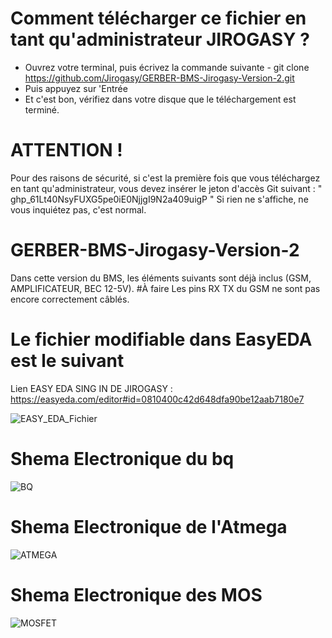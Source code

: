 # Comment télécharger ce fichier en tant qu'administrateur JIROGASY ?

- Ouvrez votre terminal, puis écrivez la commande suivante - git clone https://github.com/Jirogasy/GERBER-BMS-Jirogasy-Version-2.git
- Puis appuyez sur 'Entrée
- Et c'est bon, vérifiez dans votre disque que le téléchargement est terminé.
# ATTENTION !
Pour des raisons de sécurité, si c'est la première fois que vous téléchargez en tant qu'administrateur, vous devez insérer le jeton d'accès Git suivant : " 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 "
Si rien ne s'affiche, ne vous inquiétez pas, c'est normal.

# GERBER-BMS-Jirogasy-Version-2
Dans cette version du BMS, les éléments suivants sont déjà inclus (GSM, AMPLIFICATEUR, BEC 12-5V).
#À faire
Les pins RX TX du GSM ne sont pas encore correctement câblés.
# Le fichier modifiable dans EasyEDA est le suivant
Lien EASY EDA SING IN DE JIROGASY : https://easyeda.com/editor#id=0810400c42d648dfa90be12aab7180e7

![EASY_EDA_Fichier](https://github.com/Jirogasy/GERBER-BMS-Jirogasy-Version-2/assets/140087227/fc0ce9d0-2d5a-4ec9-9b23-f2d0112e86c7)

# Shema Electronique du bq
![BQ](https://github.com/Jirogasy/GERBER-BMS-Jirogasy-Version-2/assets/140087227/44f664db-80c2-42d5-9122-3af1803b8e16)

# Shema Electronique de l'Atmega
![ATMEGA](https://github.com/Jirogasy/GERBER-BMS-Jirogasy-Version-2/assets/140087227/ed88ed8d-02ad-437d-b62c-719212ff2fb9)

# Shema Electronique des MOS
![MOSFET](https://github.com/Jirogasy/GERBER-BMS-Jirogasy-Version-2/assets/140087227/9c719ae3-b704-4498-ab86-83666f6adcb2)



